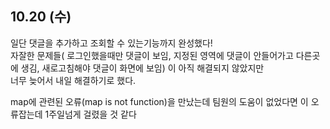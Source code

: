 10.20 (수)
--
일단 댓글을 추가하고 조회할 수 있는기능까지 완성했다!<br/>
자잘한 문제들( 로그인했을때만 댓글이 보임, 지정된 영역에 댓글이 안들어가고 다른곳에 생김, 새로고침해야 댓글이 화면에 보임) 이 아직 해결되지 않았지만 <br/>
너무 늦어서 내일 해결하기로 했다. <br/>

map에 관련된 오류(map is not function)을 만났는데 팀원의 도움이 없었다면 이 오류잡는데 1주일넘게 걸렸을 것 같다<br/>
